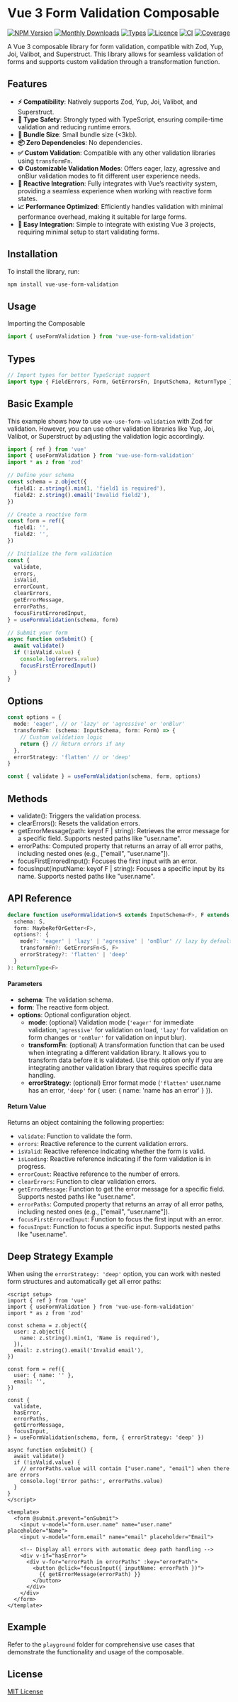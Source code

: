 # Vue 3 Form Validation Composable

[![NPM Version](https://badgen.net/npm/v/vue-use-form-validation)](https://www.npmjs.com/package/vue-use-form-validation)
[![Monthly Downloads](https://badgen.net/npm/dm/vue-use-form-validation)](https://www.npmjs.com/package/vue-use-form-validation)
[![Types](https://badgen.net/npm/types/vue-use-form-validation)](https://github.com/jbaubree/vue-use-form-validation/blob/main/src/types.ts)
[![Licence](https://badgen.net/npm/license/vue-use-form-validation)](https://github.com/jbaubree/vue-use-form-validation/blob/main/LICENSE.md)
[![CI](https://github.com/jbaubree/vue-use-form-validation/actions/workflows/ci.yml/badge.svg?branch=main)](https://github.com/jbaubree/vue-use-form-validation/actions/workflows/ci.yml)
[![Coverage](https://github.com/jbaubree/vue-use-form-validation/blob/main/badge.svg)](https://github.com/jbaubree/vue-use-form-validation/tree/main/test)

A Vue 3 composable library for form validation, compatible with Zod, Yup, Joi, Valibot, and Superstruct. This library allows for seamless validation of forms and supports custom validation through a transformation function.

## Features

- **⚡️ Compatibility**: Natively supports Zod, Yup, Joi, Valibot, and Superstruct.
- **🧩 Type Safety**: Strongly typed with TypeScript, ensuring compile-time validation and reducing runtime errors.
- **💨 Bundle Size**: Small bundle size (<3kb).
- **📦 Zero Dependencies**: No dependencies.
- **✅ Custom Validation**: Compatible with any other validation libraries using `transformFn`.
- **⚙️ Customizable Validation Modes**: Offers eager, lazy, agressive and onBlur validation modes to fit different user experience needs.
- **🔗 Reactive Integration**: Fully integrates with Vue’s reactivity system, providing a seamless experience when working with reactive form states.
- **📈 Performance Optimized**: Efficiently handles validation with minimal performance overhead, making it suitable for large forms.
- **📅 Easy Integration**: Simple to integrate with existing Vue 3 projects, requiring minimal setup to start validating forms.

## Installation

To install the library, run:

```bash
npm install vue-use-form-validation
```

## Usage

Importing the Composable

```ts
import { useFormValidation } from 'vue-use-form-validation'
```

## Types

```ts
// Import types for better TypeScript support
import type { FieldErrors, Form, GetErrorsFn, InputSchema, ReturnType } from './types'
```

## Basic Example

This example shows how to use `vue-use-form-validation` with Zod for validation. However, you can use other validation libraries like Yup, Joi, Valibot, or Superstruct by adjusting the validation logic accordingly.

```ts
import { ref } from 'vue'
import { useFormValidation } from 'vue-use-form-validation'
import * as z from 'zod'

// Define your schema
const schema = z.object({
  field1: z.string().min(1, 'field1 is required'),
  field2: z.string().email('Invalid field2'),
})

// Create a reactive form
const form = ref({
  field1: '',
  field2: '',
})

// Initialize the form validation
const {
  validate,
  errors,
  isValid,
  errorCount,
  clearErrors,
  getErrorMessage,
  errorPaths,
  focusFirstErroredInput,
} = useFormValidation(schema, form)

// Submit your form
async function onSubmit() {
  await validate()
  if (!isValid.value) {
    console.log(errors.value)
    focusFirstErroredInput()
  }
}
```

## Options

```ts
const options = {
  mode: 'eager', // or 'lazy' or 'agressive' or 'onBlur'
  transformFn: (schema: InputSchema, form: Form) => {
    // Custom validation logic
    return {} // Return errors if any
  },
  errorStrategy: 'flatten' // or 'deep'
}

const { validate } = useFormValidation(schema, form, options)
```

## Methods

- validate(): Triggers the validation process.
- clearErrors(): Resets the validation errors.
- getErrorMessage(path: keyof F | string): Retrieves the error message for a specific field. Supports nested paths like "user.name".
- errorPaths: Computed property that returns an array of all error paths, including nested ones (e.g., ["email", "user.name"]).
- focusFirstErroredInput(): Focuses the first input with an error.
- focusInput(inputName: keyof F | string): Focuses a specific input by its name. Supports nested paths like "user.name".

## API Reference

```ts
declare function useFormValidation<S extends InputSchema<F>, F extends Form>(
  schema: S,
  form: MaybeRefOrGetter<F>,
  options?: {
    mode?: 'eager' | 'lazy' | 'agressive' | 'onBlur' // lazy by default
    transformFn?: GetErrorsFn<S, F>
    errorStrategy?: 'flatten' | 'deep'
  }
): ReturnType<F>
```

#### Parameters

- **schema**: The validation schema.
- **form**: The reactive form object.
- **options**: Optional configuration object.
  - **mode**: (optional) Validation mode (`'eager'` for immediate validation,`'agressive'` for validation on load, `'lazy'` for validation on form changes or `'onBlur'` for validation on input blur).
  - **transformFn**: (optional) A transformation function that can be used when integrating a different validation library. It allows you to transform data before it is validated. Use this option only if you are integrating another validation library that requires specific data handling.
  - **errorStrategy**: (optional) Error format mode (`'flatten'` user.name has an error, `'deep'` for { user: { name: 'name has an error' } }).

#### Return Value

Returns an object containing the following properties:

- `validate`: Function to validate the form.
- `errors`: Reactive reference to the current validation errors.
- `isValid`: Reactive reference indicating whether the form is valid.
- `isLoading`: Reactive reference indicating if the form validation is in progress.
- `errorCount`: Reactive reference to the number of errors.
- `clearErrors`: Function to clear validation errors.
- `getErrorMessage`: Function to get the error message for a specific field. Supports nested paths like "user.name".
- `errorPaths`: Computed property that returns an array of all error paths, including nested ones (e.g., ["email", "user.name"]).
- `focusFirstErroredInput`: Function to focus the first input with an error.
- `focusInput`: Function to focus a specific input. Supports nested paths like "user.name".

## Deep Strategy Example

When using the `errorStrategy: 'deep'` option, you can work with nested form structures and automatically get all error paths:

```vue
<script setup>
import { ref } from 'vue'
import { useFormValidation } from 'vue-use-form-validation'
import * as z from 'zod'

const schema = z.object({
  user: z.object({
    name: z.string().min(1, 'Name is required'),
  }),
  email: z.string().email('Invalid email'),
})

const form = ref({
  user: { name: '' },
  email: '',
})

const {
  validate,
  hasError,
  errorPaths,
  getErrorMessage,
  focusInput,
} = useFormValidation(schema, form, { errorStrategy: 'deep' })

async function onSubmit() {
  await validate()
  if (!isValid.value) {
    // errorPaths.value will contain ["user.name", "email"] when there are errors
    console.log('Error paths:', errorPaths.value)
  }
}
</script>

<template>
  <form @submit.prevent="onSubmit">
    <input v-model="form.user.name" name="user.name" placeholder="Name">
    <input v-model="form.email" name="email" placeholder="Email">

    <!-- Display all errors with automatic deep path handling -->
    <div v-if="hasError">
      <div v-for="errorPath in errorPaths" :key="errorPath">
        <button @click="focusInput({ inputName: errorPath })">
          {{ getErrorMessage(errorPath) }}
        </button>
      </div>
    </div>
  </form>
</template>
```

## Example

Refer to the `playground` folder for comprehensive use cases that demonstrate the functionality and usage of the composable.

## License

[MIT License](https://github.com/jbaubree/vue-use-form-validation/blob/main/LICENSE.md)
